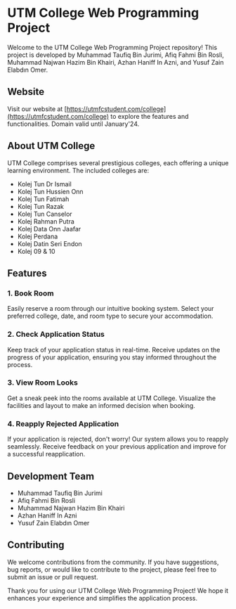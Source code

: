 # UTM College Web Programming Project

Welcome to the UTM College Web Programming Project repository! This project is developed by Muhammad Taufiq Bin Jurimi, Afiq Fahmi Bin Rosli, Muhammad Najwan Hazim Bin Khairi, Azhan Haniff In Azni, and Yusuf Zain Elabdın Omer.

## Website

Visit our website at [https://utmfcstudent.com/college](https://utmfcstudent.com/college) to explore the features and functionalities. Domain valid until January'24.

## About UTM College

UTM College comprises several prestigious colleges, each offering a unique learning environment. The included colleges are:

- Kolej Tun Dr Ismail
- Kolej Tun Hussien Onn
- Kolej Tun Fatimah
- Kolej Tun Razak
- Kolej Tun Canselor
- Kolej Rahman Putra
- Kolej Data Onn Jaafar
- Kolej Perdana
- Kolej Datin Seri Endon
- Kolej 09 & 10

## Features

### 1. Book Room
Easily reserve a room through our intuitive booking system. Select your preferred college, date, and room type to secure your accommodation.

### 2. Check Application Status
Keep track of your application status in real-time. Receive updates on the progress of your application, ensuring you stay informed throughout the process.

### 3. View Room Looks
Get a sneak peek into the rooms available at UTM College. Visualize the facilities and layout to make an informed decision when booking.

### 4. Reapply Rejected Application
If your application is rejected, don't worry! Our system allows you to reapply seamlessly. Receive feedback on your previous application and improve for a successful reapplication.

## Development Team

- Muhammad Taufiq Bin Jurimi
- Afiq Fahmi Bin Rosli
- Muhammad Najwan Hazim Bin Khairi
- Azhan Haniff In Azni
- Yusuf Zain Elabdın Omer

## Contributing

We welcome contributions from the community. If you have suggestions, bug reports, or would like to contribute to the project, please feel free to submit an issue or pull request.

Thank you for using our UTM College Web Programming Project! We hope it enhances your experience and simplifies the application process.
